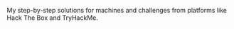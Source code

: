 My step-by-step solutions for machines and challenges from platforms like Hack The Box and TryHackMe.
